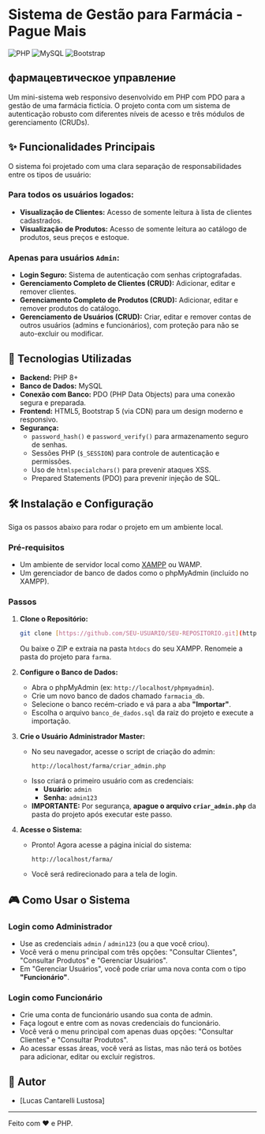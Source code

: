 # Sistema de Gestão para Farmácia - Pague Mais

![PHP](https://img.shields.io/badge/PHP-777BB4?style=for-the-badge&logo=php&logoColor=white)
![MySQL](https://img.shields.io/badge/MySQL-005C84?style=for-the-badge&logo=mysql&logoColor=white)
![Bootstrap](https://img.shields.io/badge/Bootstrap-563D7C?style=for-the-badge&logo=bootstrap&logoColor=white)

##  фармацевтическое управление

Um mini-sistema web responsivo desenvolvido em PHP com PDO para a gestão de uma farmácia fictícia. O projeto conta com um sistema de autenticação robusto com diferentes níveis de acesso e três módulos de gerenciamento (CRUDs).

## ✨ Funcionalidades Principais

O sistema foi projetado com uma clara separação de responsabilidades entre os tipos de usuário:

### Para todos os usuários logados:
- **Visualização de Clientes:** Acesso de somente leitura à lista de clientes cadastrados.
- **Visualização de Produtos:** Acesso de somente leitura ao catálogo de produtos, seus preços e estoque.

### Apenas para usuários `Admin`:
- **Login Seguro:** Sistema de autenticação com senhas criptografadas.
- **Gerenciamento Completo de Clientes (CRUD):** Adicionar, editar e remover clientes.
- **Gerenciamento Completo de Produtos (CRUD):** Adicionar, editar e remover produtos do catálogo.
- **Gerenciamento de Usuários (CRUD):** Criar, editar e remover contas de outros usuários (admins e funcionários), com proteção para não se auto-excluir ou modificar.

## 🚀 Tecnologias Utilizadas

* **Backend:** PHP 8+
* **Banco de Dados:** MySQL
* **Conexão com Banco:** PDO (PHP Data Objects) para uma conexão segura e preparada.
* **Frontend:** HTML5, Bootstrap 5 (via CDN) para um design moderno e responsivo.
* **Segurança:**
    * `password_hash()` e `password_verify()` para armazenamento seguro de senhas.
    * Sessões PHP (`$_SESSION`) para controle de autenticação e permissões.
    * Uso de `htmlspecialchars()` para prevenir ataques XSS.
    * Prepared Statements (PDO) para prevenir injeção de SQL.

## 🛠️ Instalação e Configuração

Siga os passos abaixo para rodar o projeto em um ambiente local.

### Pré-requisitos
* Um ambiente de servidor local como [XAMPP](https://www.apachefriends.org/index.html) ou WAMP.
* Um gerenciador de banco de dados como o phpMyAdmin (incluído no XAMPP).

### Passos
1.  **Clone o Repositório:**
    ```bash
    git clone [https://github.com/SEU-USUARIO/SEU-REPOSITORIO.git](https://github.com/SEU-USUARIO/SEU-REPOSITORIO.git)
    ```
    Ou baixe o ZIP e extraia na pasta `htdocs` do seu XAMPP. Renomeie a pasta do projeto para `farma`.

2.  **Configure o Banco de Dados:**
    * Abra o phpMyAdmin (ex: `http://localhost/phpmyadmin`).
    * Crie um novo banco de dados chamado `farmacia_db`.
    * Selecione o banco recém-criado e vá para a aba **"Importar"**.
    * Escolha o arquivo `banco_de_dados.sql` da raiz do projeto e execute a importação.

3.  **Crie o Usuário Administrador Master:**
    * No seu navegador, acesse o script de criação do admin:
        ```
        http://localhost/farma/criar_admin.php
        ```
    * Isso criará o primeiro usuário com as credenciais:
        - **Usuário:** `admin`
        - **Senha:** `admin123`
    * **IMPORTANTE:** Por segurança, **apague o arquivo `criar_admin.php`** da pasta do projeto após executar este passo.

4.  **Acesse o Sistema:**
    * Pronto! Agora acesse a página inicial do sistema:
        ```
        http://localhost/farma/
        ```
    * Você será redirecionado para a tela de login.

## 🎮 Como Usar o Sistema

### Login como Administrador
-   Use as credenciais `admin` / `admin123` (ou a que você criou).
-   Você verá o menu principal com três opções: "Consultar Clientes", "Consultar Produtos" e "Gerenciar Usuários".
-   Em "Gerenciar Usuários", você pode criar uma nova conta com o tipo **"Funcionário"**.

### Login como Funcionário
-   Crie uma conta de funcionário usando sua conta de admin.
-   Faça logout e entre com as novas credenciais do funcionário.
-   Você verá o menu principal com apenas duas opções: "Consultar Clientes" e "Consultar Produtos".
-   Ao acessar essas áreas, você verá as listas, mas não terá os botões para adicionar, editar ou excluir registros.

## 👥 Autor

* [Lucas Cantarelli Lustosa]


---
Feito com ❤️ e PHP.